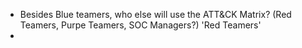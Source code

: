 - Besides Blue teamers, who else will use the ATT&CK Matrix? (Red Teamers, Purpe Teamers, SOC Managers?)
'Red Teamers'
-
